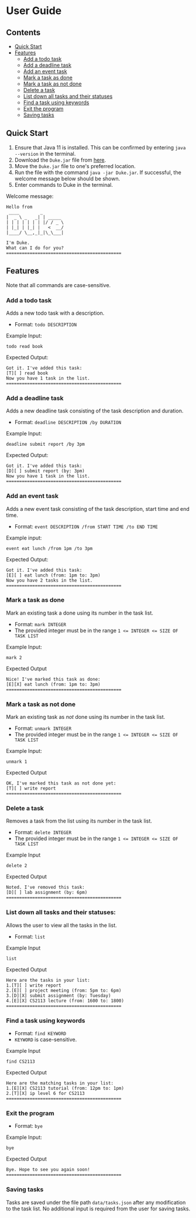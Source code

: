 # User Guide


## Contents
- [Quick Start](https://github.com/ysl-28/ip/tree/master/docs#Quick_Start)
- [Features](https://github.com/ysl-28/ip/tree/master/docs#Features)
    - [Add a todo task](https://github.com/ysl-28/ip/tree/master/docs#Add_a_todo_task)
    - [Add a deadline task](https://github.com/ysl-28/ip/tree/master/docs#Add_a_deadline_task)
    - [Add an event task](https://github.com/ysl-28/ip/tree/master/docs#Add_an_event_task)
    - [Mark a task as done](https://github.com/ysl-28/ip/tree/master/docs#Mark_a_task_as_done)
    - [Mark a task as not done](https://github.com/ysl-28/ip/tree/master/docs#Mark_a_task_as_not_done)
    - [Delete a task](https://github.com/ysl-28/ip/tree/master/docs#Delete_a_task)
    - [List down all tasks and their statuses](https://github.com/ysl-28/ip/tree/master/docs#List_down_all_tasks_and_their_statuses)
    - [Find a task using keywords](https://github.com/ysl-28/ip/tree/master/docs#Find_a_task_using_keywords)
    - [Exit the program](https://github.com/ysl-28/ip/tree/master/docs#Exit_the_program)
    - [Saving tasks](https://github.com/ysl-28/ip/tree/master/docs#Saving_tasks)

## Quick Start
1. Ensure that Java 11 is installed. This can be confirmed by entering `java --version` in the terminal.
2. Download the `Duke.jar` file from [here](https://github.com/ysl-28/ip/releases/tag/v0.2).
3. Move the `Duke.jar` file to one's preferred location.
4. Run the file with the command `java -jar Duke.jar`. If successful, the welcome message below should be shown.
5. Enter commands to Duke in the terminal.

Welcome message:
```
Hello from
 ____        _
|  _ \ _   _| | _____
| | | | | | | |/ / _ \
| |_| | |_| |   <  __/
|____/ \__,_|_|\_\___|

I'm Duke.
What can I do for you?
============================================
```

## Features 
Note that all commands are case-sensitive.
### Add a todo task
Adds a new todo task with a description.
- Format: `todo DESCRIPTION`

Example Input:
```
todo read book
```
Expected Output:
```
Got it. I've added this task:
[T][ ] read book
Now you have 1 task in the list.
============================================

```

### Add a deadline task

Adds a new deadline task consisting of the task description and duration.
- Format: `deadline DESCRIPTION /by DURATION`

Example Input:
```
deadline submit report /by 3pm
```

Expected Output:
```
Got it. I've added this task:
[D][ ] submit report (by: 3pm)
Now you have 1 task in the list.
============================================
```

### Add an event task
Adds a new event task consisting of the task description, start time and end time.
- Format: `event DESCRIPTION /from START TIME /to END TIME`

Example input:
```agsl
event eat lunch /from 1pm /to 3pm
```

Expected Output:
```
Got it. I've added this task:
[E][ ] eat lunch (from: 1pm to: 3pm)
Now you have 2 tasks in the list.
============================================
```

### Mark a task as done
Mark an existing task a done using its number in the task list.
- Format: `mark INTEGER`
- The provided integer must be in the range `1 <= INTEGER <= SIZE OF TASK LIST`


Example Input:
```
mark 2
```

Expected Output
```
Nice! I've marked this task as done:
[E][X] eat lunch (from: 1pm to: 3pm)
============================================
```
### Mark a task as not done
Mark an existing task as _not_ done using its number in the task list.
- Format: `unmark INTEGER`
- The provided integer must be in the range `1 <= INTEGER <= SIZE OF TASK LIST`

Example Input:
```
unmark 1
```
Expected Output
```
OK, I've marked this task as not done yet:
[T][ ] write report
============================================
```
### Delete a task
Removes a task from the list using its number in the task list.
- Format: `delete INTEGER`
- The provided integer must be in the range `1 <= INTEGER <= SIZE OF TASK LIST`

Example Input
```
delete 2
```

Expected Output
```
Noted. I've removed this task:
[D][ ] lab assignment (by: 6pm)
============================================
```
### List down all tasks and their statuses:
Allows the user to view all the tasks in the list.
- Format: `list`

Example Input
```
list
```

Expected Output
```
Here are the tasks in your list:
1.[T][ ] write report
2.[E][ ] project meeting (from: 5pm to: 6pm)
3.[D][X] submit assignment (by: Tuesday)
4.[E][X] CS2113 lecture (from: 1600 to: 1800)
============================================
```

### Find a task using keywords
- Format: `find KEYWORD`
- `KEYWORD` is case-sensitive.

Example Input
```
find CS2113
```

Expected Output
```
Here are the matching tasks in your list:
1.[E][X] CS2113 tutorial (from: 12pm to: 1pm)
2.[T][X] ip level 6 for CS2113
============================================
```
### Exit the program
- Format: `bye`

Example Input:
```
bye
```

Expected Output
```
Bye. Hope to see you again soon!
============================================
```

### Saving tasks
Tasks are saved under the file path `data/tasks.json` after any modification to the task list. No additional input is required from the user for saving tasks.

